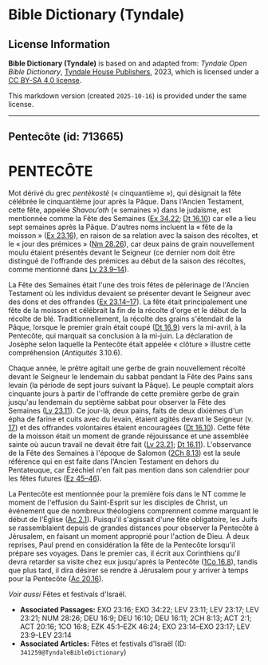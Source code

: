 # Bible Dictionary (Tyndale)

## License Information

**Bible Dictionary (Tyndale)** is based on and adapted from: _Tyndale Open Bible Dictionary_, [Tyndale House Publishers](https://tyndaleopenresources.com/), 2023, which is licensed under a [CC BY-SA 4.0 license](https://creativecommons.org/licenses/by-sa/4.0/legalcode.en).

This markdown version (created `2025-10-16`) is provided under the same license.



--------------------------------

## Pentecôte (id: 713665)

PENTECÔTE
=========

Mot dérivé du grec *pentèkostè* (« cinquantième »), qui désignait la fête célébrée le cinquantième jour après la Pâque. Dans l'Ancien Testament, cette fête, appelée *Shavou‘oth* (« semaines ») dans le judaïsme, est mentionnée comme la Fête des Semaines ([Ex 34\.22](https://ref.ly/Exod34:22); [Dt 16\.10](https://ref.ly/Deut16:10)) car elle a lieu sept semaines après la Pâque. D'autres noms incluent la « fête de la moisson » ([Ex 23\.16](https://ref.ly/Exod23:16)), en raison de sa relation avec la saison des récoltes, et le « jour des prémices » ([Nm 28\.26](https://ref.ly/Num28:26)), car deux pains de grain nouvellement moulu étaient présentés devant le Seigneur (ce dernier nom doit être distingué de l'offrande des prémices au début de la saison des récoltes, comme mentionné dans [Lv 23\.9–14](https://ref.ly/Lev23:9-Lev23:14)).

La Fête des Semaines était l'une des trois fêtes de pèlerinage de l'Ancien Testament où les individus devaient se présenter devant le Seigneur avec des dons et des offrandes ([Ex 23\.14–17](https://ref.ly/Exod23:14-Exod23:17)). La fête était principalement une fête de la moisson et célébrait la fin de la récolte d'orge et le début de la récolte de blé. Traditionnellement, la récolte des grains s'étendait de la Pâque, lorsque le premier grain était coupé ([Dt 16\.9](https://ref.ly/Deut16:9)) vers la mi\-avril, à la Pentecôte, qui marquait sa conclusion à la mi\-juin. La déclaration de Josèphe selon laquelle la Pentecôte était appelée « clôture » illustre cette compréhension (*Antiquités* 3\.10\.6\).

Chaque année, le prêtre agitait une gerbe de grain nouvellement récolté devant le Seigneur le lendemain du sabbat pendant la Fête des Pains sans levain (la période de sept jours suivant la Pâque). Le peuple comptait alors cinquante jours à partir de l'offrande de cette première gerbe de grain jusqu'au lendemain du septième sabbat pour observer la Fête des Semaines ([Lv 23\.11](https://ref.ly/Lev23:11)). Ce jour\-là, deux pains, faits de deux dixièmes d'un épha de farine et cuits avec du levain, étaient agités devant le Seigneur (v. [17](https://ref.ly/Lev23:17)) et des offrandes volontaires étaient encouragées ([Dt 16\.10](https://ref.ly/Deut16:10)). Cette fête de la moisson était un moment de grande réjouissance et une assemblée sainte où aucun travail ne devait être fait ([Lv 23\.21](https://ref.ly/Lev23:21); [Dt 16\.11](https://ref.ly/Deut16:11)). L'observance de la Fête des Semaines à l'époque de Salomon ([2Ch 8\.13](https://ref.ly/2Chr8:13)) est la seule référence qui en est faite dans l'Ancien Testament en dehors du Pentateuque, car Ézéchiel n'en fait pas mention dans son calendrier pour les fêtes futures ([Ez 45–46](https://ref.ly/Ezek45:1-Ezek46:24)).

La Pentecôte est mentionnée pour la première fois dans le NT comme le moment de l'effusion du Saint\-Esprit sur les disciples de Christ, un événement que de nombreux théologiens comprennent comme marquant le début de l'Église ([Ac 2\.1](https://ref.ly/Acts2:1)). Puisqu'il s'agissait d'une fête obligatoire, les Juifs se rassemblaient depuis de grandes distances pour observer la Pentecôte à Jérusalem, en faisant un moment approprié pour l'action de Dieu. À deux reprises, Paul prend en considération la fête de la Pentecôte lorsqu'il prépare ses voyages. Dans le premier cas, il écrit aux Corinthiens qu'il devra retarder sa visite chez eux jusqu'après la Pentecôte ([1Co 16\.8](https://ref.ly/1Cor16:8)), tandis que plus tard, il dira désirer se rendre à Jérusalem pour y arriver à temps pour la Pentecôte ([Ac 20\.16](https://ref.ly/Acts20:16)).

*Voir aussi* Fêtes et festivals d'Israël.

* **Associated Passages:** EXO 23:16; EXO 34:22; LEV 23:11; LEV 23:17; LEV 23:21; NUM 28:26; DEU 16:9; DEU 16:10; DEU 16:11; 2CH 8:13; ACT 2:1; ACT 20:16; 1CO 16:8; EZK 45:1–EZK 46:24; EXO 23:14–EXO 23:17; LEV 23:9–LEV 23:14
* **Associated Articles:** Fêtes et festivals d'Israël (ID: `341259@TyndaleBibleDictionary`)

